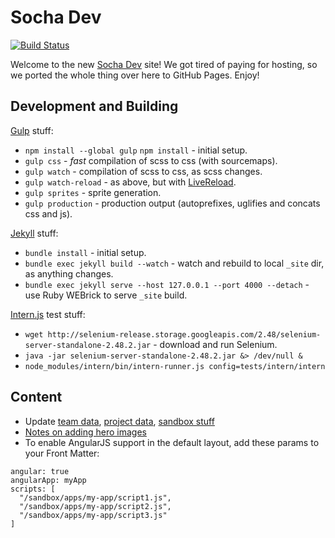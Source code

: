 # Socha Dev

[![Build Status](https://travis-ci.org/SochaDev/sochadev.github.io.svg?branch=master)](https://travis-ci.org/SochaDev/sochadev.github.io)

Welcome to the new [Socha Dev](http://sochadev.com) site! We got tired of paying
for hosting, so we ported the whole thing over here to GitHub Pages. Enjoy!

## Development and Building

[Gulp](http://gulpjs.com/) stuff:

* `npm install --global gulp` `npm install` - initial setup.
* `gulp css` - _fast_ compilation of scss to css (with sourcemaps).
* `gulp watch` - compilation of scss to css, as scss changes.
* `gulp watch-reload` - as above, but with [LiveReload](http://livereload.com/).
* `gulp sprites` - sprite generation.
* `gulp production` - production output (autoprefixes, uglifies and concats css and js).

[Jekyll](https://jekyllrb.com/) stuff:

* `bundle install` - initial setup.
* `bundle exec jekyll build --watch` - watch and rebuild to local `_site` dir, as anything changes.
* `bundle exec jekyll serve --host 127.0.0.1 --port 4000 --detach` - use Ruby WEBrick to serve `_site` build.

[Intern.js](https://theintern.github.io/) test stuff:

* `wget http://selenium-release.storage.googleapis.com/2.48/selenium-server-standalone-2.48.2.jar` - download and run Selenium.
* `java -jar selenium-server-standalone-2.48.2.jar &> /dev/null &`
* `node_modules/intern/bin/intern-runner.js config=tests/intern/intern`

## Content

* Update [team data](_data/team.yml), [project data](_data/projects.yml), [sandbox stuff](_data/sandbox.yml)
* [Notes on adding hero images](assets/images/heroes)
* To enable AngularJS support in the default layout, add these params to your Front Matter:

<pre><code>angular: true
angularApp: myApp
scripts: [
  "/sandbox/apps/my-app/script1.js",
  "/sandbox/apps/my-app/script2.js",
  "/sandbox/apps/my-app/script3.js"
]
</code></pre>
